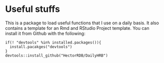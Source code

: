 # Useful stuffs

This is a package to load useful functions that I use on a daily basis. It also contains a template for an Rmd and RStudio Project template.
You can install it from Github with the following:
```{r}
if(! "devtools" %in% installed.packages()){
  install.pacakges("devtools")
}
devtools::install_github("HectorRDB/DailyHRB")
```
